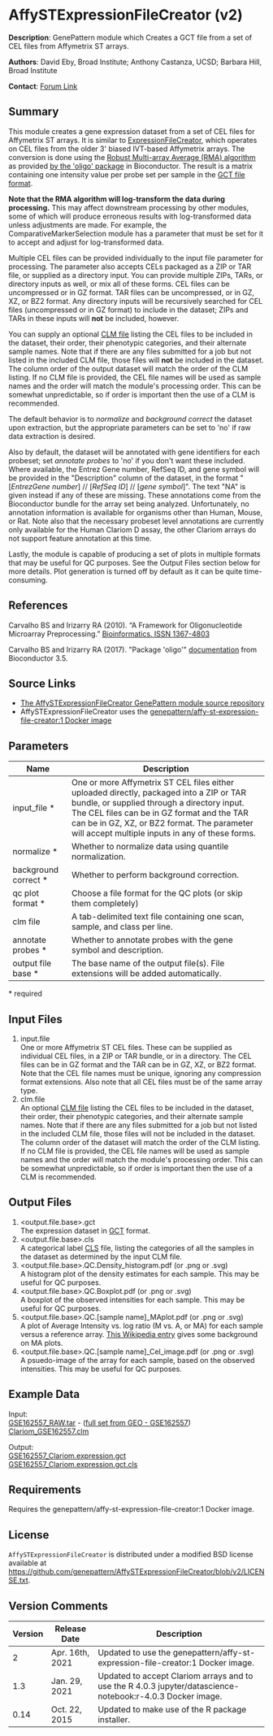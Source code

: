 # AffySTExpressionFileCreator (v2)

**Description**: GenePattern module which Creates a GCT file from a set of CEL files from Affymetrix ST arrays.

**Authors**: David Eby, Broad Institute; Anthony Castanza, UCSD; Barbara Hill, Broad Institute

**Contact**: [Forum Link](https://groups.google.com/forum/?utm_medium=email&utm_source=footer#!forum/genepattern-help)

## Summary

This module creates a gene expression dataset from a set of CEL files for Affymetrix ST arrays.  It is similar to [ExpressionFileCreator](https://www.genepattern.org/modules/docs/ExpressionFileCreator/13), which operates on CEL files from the older 3' biased IVT-based Affymetrix arrays.  The conversion is done using the [Robust Multi-array Average (RMA) algorithm](http://biostatistics.oxfordjournals.org/content/4/2/249.long) as provided [by the 'oligo' package](https://bioconductor.riken.jp/packages/3.5/bioc/manuals/oligo/man/oligo.pdf) in Bioconductor.  The result is a matrix containing one intensity value per probe set per sample in the [GCT file format](https://www.genepattern.org/file-formats-guide#GCT). 

**Note that the RMA algorithm will log-transform the data during processing.**  This may affect downstream processing by other modules, some of which will produce erroneous results with log-transformed data unless adjustments are made.  For example, the ComparativeMarkerSelection module has a parameter that must be set for it to accept and adjust for log-transformed data.

Multiple CEL files can be provided individually to the input file parameter for processing.  The parameter also accepts CELs packaged as a ZIP or TAR file, or supplied as a directory input.  You can provide multiple ZIPs, TARs, or directory inputs as well, or mix all of these forms.  CEL files can be uncompressed or in GZ format. TAR files can be uncompressed, or in GZ, XZ, or BZ2 format.  Any directory inputs will be recursively searched for CEL files (uncompressed or in GZ format) to include in the dataset; ZIPs and TARs in these inputs will **not** be included, however.

You can supply an optional [CLM file](https://www.genepattern.org/file-formats-guide#CLM) listing the CEL files to be included in the dataset, their order, their phenotypic categories, and their alternate sample names.  Note that if there are any files submitted for a job but not listed in the included CLM file, those files will **not** be included in the dataset.  The column order of the output dataset will match the order of the CLM listing.  If no CLM file is provided, the CEL file names will be used as sample names and the order will match the module's processing order.  This can be somewhat unpredictable, so if order is important then the use of a CLM is recommended.

The default behavior is to _normalize_ and _background correct_ the dataset upon extraction, but the appropriate parameters can be set to 'no' if raw data extraction is desired.

Also by default, the dataset will be annotated with gene identifiers for each probeset; set _annotate probes_ to 'no' if you don't want these included.  Where available, the Entrez Gene number, RefSeq ID, and gene symbol will be provided in the "Description" column of the dataset, in the format "[_EntrezGene number_] // [_RefSeq ID_] // [_gene symbol_]".  The text "NA" is given instead if any of these are missing.  These annotations come from the Bioconductor bundle for the array set being analyzed.  Unfortunately, no annotation information is available for organisms other than Human, Mouse, or Rat. Note also that the necessary probeset level annotations are currently only available for the Human Clariom D assay, the other Clariom arrays do not support feature annotation at this time.

Lastly, the module is capable of producing a set of plots in multiple formats that may be useful for QC purposes.  See the Output Files section below for more details.  Plot generation is turned off by default as it can be quite time-consuming.

## References

Carvalho BS and Irizarry RA (2010). “A Framework for Oligonucleotide Microarray Preprocessing.” [Bioinformatics. ISSN 1367-4803](https://academic.oup.com/bioinformatics/article/26/19/2363/228760)

Carvalho BS and Irizarry RA (2017). "Package 'oligo'" [documentation](https://bioconductor.riken.jp/packages/3.5/bioc/manuals/oligo/man/oligo.pdf) from Bioconductor 3.5.

## Source Links
* [The AffySTExpressionFileCreator GenePattern module source repository](https://github.com/genepattern/AffySTExpressionFileCreator/releases/tag/v2)
* AffySTExpressionFileCreator uses the [genepattern/affy-st-expression-file-creator:1 Docker image](https://hub.docker.com/layers/genepattern/affy-st-expression-file-creator/1/images/sha256-d8071ee12a5a43a2e832b6f805bd2cf358cf354499e70ee7d063fff1ac93c279?context=repo)

## Parameters

| Name | Description |
-------|--------------
| input_file * |  One or more Affymetrix ST CEL files either uploaded directly, packaged into a ZIP or TAR bundle, or supplied through a directory input.  The CEL files can be in GZ format and the TAR can be in GZ, XZ, or BZ2 format.  The parameter will accept multiple inputs in any of these forms. |
| normalize * | Whether to normalize data using quantile normalization. |
| background correct * | Whether to perform background correction. |
| qc plot format * | Choose a file format for the QC plots (or skip them completely) |
| clm file | A tab-delimited text file containing one scan, sample, and class per line. |
| annotate probes * | Whether to annotate probes with the gene symbol and description. |
| output file base * | The base name of the output file(s). File extensions will be added automatically. |  
\*  required

## Input Files

1. input.file  
    One or more Affymetrix ST CEL files.  These can be supplied as individual CEL files, in a ZIP or TAR bundle, or in a directory.  The CEL files can be in GZ format and the TAR can be in GZ, XZ, or BZ2 format.  Note that the CEL file names must be unique, ignoring any compression format extensions.  Also note that all CEL files must be of the same array type.
2. clm.file  
    An optional [CLM file](https://www.genepattern.org/file-formats-guide#CLM) listing the CEL files to be included in the dataset, their order, their phenotypic categories, and their alternate sample names.  Note that if there are any files submitted for a job but not listed in the included CLM file, those files will not be included in the dataset.  The column order of the dataset will match the order of the CLM listing.  If no CLM file is provided, the CEL file names will be used as sample names and the order will match the module's processing order.  This can be somewhat unpredictable, so if order is important then the use of a CLM is recommended.
    
## Output Files

1. <output.file.base>.gct  
    The expression dataset in [GCT](https://www.genepattern.org/file-formats-guide#GCT) format.
2. <output.file.base>.cls  
    A categorical label [CLS](https://www.genepattern.org/file-formats-guide#CLS) file, listing the categories of all the samples in the dataset as determined by the input CLM file.
3. <output.file.base>.QC.Density_histogram.pdf (or .png or .svg)  
    A histogram plot of the density estimates for each sample.  This may be useful for QC purposes.
4. <output.file.base>.QC.Boxplot.pdf (or .png or .svg)  
    A boxplot of the observed intensities for each sample.  This may be useful for QC purposes.
5. <output.file.base>.QC.[sample name]_MAplot.pdf (or .png or .svg)  
    A plot of Average Intensity vs. log ratio (M vs. A, or MA) for each sample versus a reference array.  [This Wikipedia entry](https://en.wikipedia.org/wiki/MA_plot) gives some background on MA plots.
6. <output.file.base>.QC.[sample name]_Cel_image.pdf (or .png or .svg)  
    A psuedo-image of the array for each sample, based on the observed intensities.  This may be useful for QC purposes.

## Example Data

Input:  
[GSE162557_RAW.tar](https://github.com/genepattern/AffySTExpressionFileCreator/blob/main/gpunit/input/GSE162557_RAW.tar) - ([full set from GEO - GSE162557](https://www.ncbi.nlm.nih.gov/geo/query/acc.cgi?acc=GSE162557))  
[Clariom_GSE162557.clm](https://github.com/genepattern/AffySTExpressionFileCreator/blob/main/gpunit/output/GSE162557_Clariom.expression.gct.cls)

Output:  
[GSE162557_Clariom.expression.gct](https://github.com/genepattern/AffySTExpressionFileCreator/blob/main/gpunit/output/GSE162557_Clariom.expression.gct)  
[GSE162557_Clariom.expression.gct.cls](https://github.com/genepattern/AffySTExpressionFileCreator/blob/main/gpunit/output/GSE162557_Clariom.expression.gct.cls)


## Requirements

Requires the genepattern/affy-st-expression-file-creator:1 Docker image.

## License

`AffySTExpressionFileCreator` is distributed under a modified BSD license available at https://github.com/genepattern/AffySTExpressionFileCreator/blob/v2/LICENSE.txt.

## Version Comments

| Version | Release Date | Description                                 |
----------|--------------|---------------------------------------------|
|  2  | Apr. 16th, 2021 | Updated to use the genepattern/affy-st-expression-file-creator:1 Docker image. |
| 1.3 | Jan. 29, 2021 | Updated to accept Clariom arrays and to use the R 4.0.3 jupyter/datascience-notebook:r-4.0.3 Docker image. |
| 0.14 | Oct. 22, 2015 | Updated to make use of the R package installer. |
